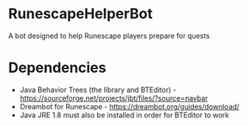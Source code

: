 # RunescapeHelperBot
A bot designed to help Runescape players prepare for quests

# Dependencies
* Java Behavior Trees (the library and BTEditor) - https://sourceforge.net/projects/jbt/files/?source=navbar
* Dreambot for Runescape - https://dreambot.org/guides/download/
* Java JRE 1.8 must also be installed in order for BTEditor to work
